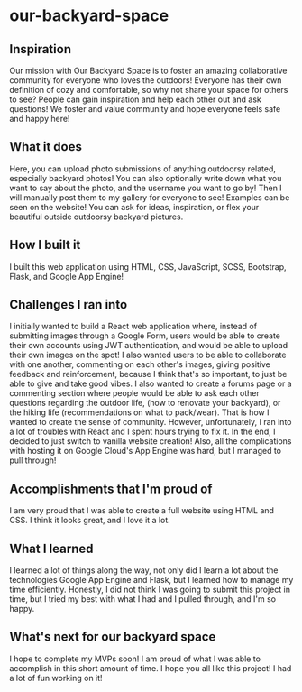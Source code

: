 # our-backyard-space

## Inspiration

Our mission with Our Backyard Space is to foster an amazing collaborative community for everyone who loves the outdoors! Everyone has their own definition of cozy and comfortable, so why not share your space for others to see? People can gain inspiration and help each other out and ask questions! We foster and value community and hope everyone feels safe and happy here!

## What it does

Here, you can upload photo submissions of anything outdoorsy related, especially backyard photos! You can also optionally write down what you want to say about the photo, and the username you want to go by! Then I will manually post them to my gallery for everyone to see! Examples can be seen on the website! You can ask for ideas, inspiration, or flex your beautiful outside outdoorsy backyard pictures.

## How I built it

I built this web application using HTML, CSS, JavaScript, SCSS, Bootstrap, Flask, and Google App Engine!

## Challenges I ran into

I initially wanted to build a React web application where, instead of submitting images through a Google Form, users would be able to create their own accounts using JWT authentication, and would be able to upload their own images on the spot! I also wanted users to be able to collaborate with one another, commenting on each other's images, giving positive feedback and reinforcement, because I think that's so important, to just be able to give and take good vibes. I also wanted to create a forums page or a commenting section where people would be able to ask each other questions regarding the outdoor life, (how to renovate your backyard), or the hiking life (recommendations on what to pack/wear). That is how I wanted to create the sense of community. However, unfortunately, I ran into a lot of troubles with React and I spent hours trying to fix it. In the end, I decided to just switch to vanilla website creation! Also, all the complications with hosting it on Google Cloud's App Engine was hard, but I managed to pull through!

## Accomplishments that I'm proud of

I am very proud that I was able to create a full website using HTML and CSS. I think it looks great, and I love it a lot. 

## What I learned

I learned a lot of things along the way, not only did I learn a lot about the technologies Google App Engine and Flask, but I learned how to manage my time efficiently. Honestly, I did not think I was going to submit this project in time, but I tried my best with what I had and I pulled through, and I'm so happy.

## What's next for our backyard space

I hope to complete my MVPs soon! I am proud of what I was able to accomplish in this short amount of time. I hope you all like this project! I had a lot of fun working on it!

